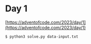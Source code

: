 # Day 1

[https://adventofcode.com/2023/day/1](https://adventofcode.com/2023/day/1)

```
$ python3 solve.py data-input.txt
```
